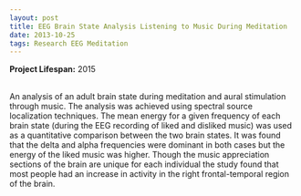 ```yaml
---
layout: post
title: EEG Brain State Analysis Listening to Music During Meditation
date: 2013-10-25
tags: Research EEG Meditation
---
```

**Project Lifespan\:** 2015  
<br>

An analysis of an adult brain state during meditation and aural stimulation through music.  The analysis was achieved using spectral source localization techniques.  The mean energy for a given frequency of each brain state (during the EEG recording of liked and disliked music) was used as a quantitative comparison between the two brain states.  It was found that the delta and alpha frequencies were dominant in both cases but the energy of the liked music was higher.  Though the music appreciation sections of the brain are unique for each individual the study found that most people had an increase in activity in the right frontal-temporal region of the brain.